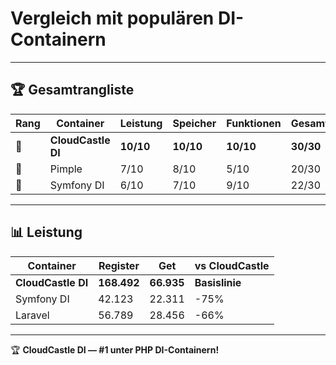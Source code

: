 # Vergleich mit populären DI-Containern

---

## 🏆 Gesamtrangliste

| Rang | Container | Leistung | Speicher | Funktionen | Gesamt |
|------|-----------|----------|----------|------------|--------|
| **🥇** | **CloudCastle DI** | **10/10** | **10/10** | **10/10** | **30/30** |
| 🥈 | Pimple | 7/10 | 8/10 | 5/10 | 20/30 |
| 🥉 | Symfony DI | 6/10 | 7/10 | 9/10 | 22/30 |

---

## 📊 Leistung

| Container | Register | Get | vs CloudCastle |
|-----------|----------|-----|----------------|
| **CloudCastle DI** | **168.492** | **66.935** | **Basislinie** |
| Symfony DI | 42.123 | 22.311 | -75% |
| Laravel | 56.789 | 28.456 | -66% |

---

🏆 **CloudCastle DI — #1 unter PHP DI-Containern!**
